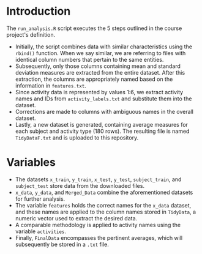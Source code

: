 # Introduction

The `run_analysis.R` script executes the 5 steps outlined in the course project's definition.

* Initially, the script combines data with similar characteristics using the `rbind()` function. When we say similar, we are referring to files with identical column numbers that pertain to the same entities.
* Subsequently, only those columns containing mean and standard deviation measures are extracted from the entire dataset. After this extraction, the columns are appropriately named based on the information in `features.txt`.
* Since activity data is represented by values 1:6, we extract activity names and IDs from `activity_labels.txt` and substitute them into the dataset.
* Corrections are made to columns with ambiguous names in the overall dataset.
* Lastly, a new dataset is generated, containing average measures for each subject and activity type (180 rows). The resulting file is named `TidyDataF.txt` and is uploaded to this repository.

# Variables

* The datasets `x_train`, `y_train`, `x_test`, `y_test`, `subject_train`, and `subject_test` store data from the downloaded files.
* `x_data`, `y_data`, and `Merged_Data` combine the aforementioned datasets for further analysis.
* The variable `features` holds the correct names for the `x_data` dataset, and these names are applied to the column names stored in `TidyData`, a numeric vector used to extract the desired data.
* A comparable methodology is applied to activity names using the variable `activities`.
* Finally, `FinalData` encompasses the pertinent averages, which will subsequently be stored in a `.txt` file.
